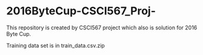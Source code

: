 # 2016ByteCup-CSCI567_Proj-
This repository is created by CSCI567 project which also is solution for 2016 Byte Cup.

Training data set is in train_data.csv.zip
